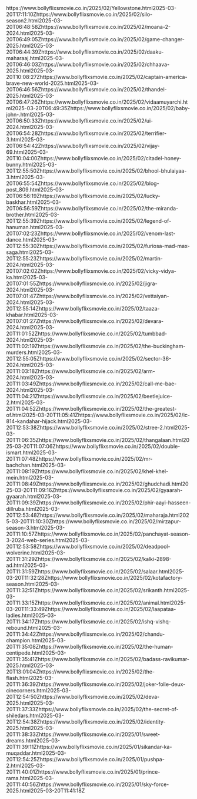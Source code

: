 <?xml version='1.0' encoding='UTF-8'?><urlset xmlns="http://www.sitemaps.org/schemas/sitemap/0.9"><url><loc>https://www.bollyflixsmovie.co.in/2025/02/Yellowstone.html</loc><lastmod>2025-03-20T17:11:10Z</lastmod></url><url><loc>https://www.bollyflixsmovie.co.in/2025/02/silo-season2.html</loc><lastmod>2025-03-20T06:48:58Z</lastmod></url><url><loc>https://www.bollyflixsmovie.co.in/2025/02/moana-2-2024.html</loc><lastmod>2025-03-20T06:49:05Z</lastmod></url><url><loc>https://www.bollyflixsmovie.co.in/2025/02/game-changer-2025.html</loc><lastmod>2025-03-20T06:44:39Z</lastmod></url><url><loc>https://www.bollyflixsmovie.co.in/2025/02/daaku-maharaaj.html</loc><lastmod>2025-03-20T06:46:03Z</lastmod></url><url><loc>https://www.bollyflixsmovie.co.in/2025/02/chhaava-2025.html</loc><lastmod>2025-03-20T10:08:27Z</lastmod></url><url><loc>https://www.bollyflixsmovie.co.in/2025/02/captain-america-brave-new-world-2025.html</loc><lastmod>2025-03-20T06:46:56Z</lastmod></url><url><loc>https://www.bollyflixsmovie.co.in/2025/02/thandel-2025.html</loc><lastmod>2025-03-20T06:47:26Z</lastmod></url><url><loc>https://www.bollyflixsmovie.co.in/2025/02/vidaamuyarchi.html</loc><lastmod>2025-03-20T06:49:35Z</lastmod></url><url><loc>https://www.bollyflixsmovie.co.in/2025/02/baby-john-.html</loc><lastmod>2025-03-20T06:50:33Z</lastmod></url><url><loc>https://www.bollyflixsmovie.co.in/2025/02/ui-2024.html</loc><lastmod>2025-03-20T06:54:28Z</lastmod></url><url><loc>https://www.bollyflixsmovie.co.in/2025/02/terrifier-3.html</loc><lastmod>2025-03-20T06:54:42Z</lastmod></url><url><loc>https://www.bollyflixsmovie.co.in/2025/02/vijay-69.html</loc><lastmod>2025-03-20T10:04:00Z</lastmod></url><url><loc>https://www.bollyflixsmovie.co.in/2025/02/citadel-honey-bunny.html</loc><lastmod>2025-03-20T12:55:50Z</lastmod></url><url><loc>https://www.bollyflixsmovie.co.in/2025/02/bhool-bhulaiyaa-3.html</loc><lastmod>2025-03-20T06:55:54Z</lastmod></url><url><loc>https://www.bollyflixsmovie.co.in/2025/02/blog-post_809.html</loc><lastmod>2025-03-20T06:56:19Z</lastmod></url><url><loc>https://www.bollyflixsmovie.co.in/2025/02/lucky-baskhar.html</loc><lastmod>2025-03-20T06:56:59Z</lastmod></url><url><loc>https://www.bollyflixsmovie.co.in/2025/02/the-miranda-brother.html</loc><lastmod>2025-03-20T12:55:39Z</lastmod></url><url><loc>https://www.bollyflixsmovie.co.in/2025/02/legend-of-hanuman.html</loc><lastmod>2025-03-20T07:02:23Z</lastmod></url><url><loc>https://www.bollyflixsmovie.co.in/2025/02/venom-last-dance.html</loc><lastmod>2025-03-20T12:55:30Z</lastmod></url><url><loc>https://www.bollyflixsmovie.co.in/2025/02/furiosa-mad-max-saga.html</loc><lastmod>2025-03-20T12:55:23Z</lastmod></url><url><loc>https://www.bollyflixsmovie.co.in/2025/02/martin-2024.html</loc><lastmod>2025-03-20T07:02:02Z</lastmod></url><url><loc>https://www.bollyflixsmovie.co.in/2025/02/vicky-vidya-ka.html</loc><lastmod>2025-03-20T07:01:55Z</lastmod></url><url><loc>https://www.bollyflixsmovie.co.in/2025/02/jigra-2024.html</loc><lastmod>2025-03-20T07:01:47Z</lastmod></url><url><loc>https://www.bollyflixsmovie.co.in/2025/02/vettaiyan-2024.html</loc><lastmod>2025-03-20T12:55:14Z</lastmod></url><url><loc>https://www.bollyflixsmovie.co.in/2025/02/taaza-khabar.html</loc><lastmod>2025-03-20T07:01:27Z</lastmod></url><url><loc>https://www.bollyflixsmovie.co.in/2025/02/devara-2024.html</loc><lastmod>2025-03-20T11:01:52Z</lastmod></url><url><loc>https://www.bollyflixsmovie.co.in/2025/02/tumbbad-2024.html</loc><lastmod>2025-03-20T11:02:19Z</lastmod></url><url><loc>https://www.bollyflixsmovie.co.in/2025/02/the-buckingham-murders.html</loc><lastmod>2025-03-20T12:55:05Z</lastmod></url><url><loc>https://www.bollyflixsmovie.co.in/2025/02/sector-36-2024.html</loc><lastmod>2025-03-20T11:03:18Z</lastmod></url><url><loc>https://www.bollyflixsmovie.co.in/2025/02/arm-2024.html</loc><lastmod>2025-03-20T11:03:49Z</lastmod></url><url><loc>https://www.bollyflixsmovie.co.in/2025/02/call-me-bae-2024.html</loc><lastmod>2025-03-20T11:04:21Z</lastmod></url><url><loc>https://www.bollyflixsmovie.co.in/2025/02/beetlejuice-2.html</loc><lastmod>2025-03-20T11:04:52Z</lastmod></url><url><loc>https://www.bollyflixsmovie.co.in/2025/02/the-greatest-of.html</loc><lastmod>2025-03-20T11:05:41Z</lastmod></url><url><loc>https://www.bollyflixsmovie.co.in/2025/02/ic-814-kandahar-hijack.html</loc><lastmod>2025-03-20T12:53:38Z</lastmod></url><url><loc>https://www.bollyflixsmovie.co.in/2025/02/stree-2.html</loc><lastmod>2025-03-20T11:06:35Z</lastmod></url><url><loc>https://www.bollyflixsmovie.co.in/2025/02/thangalaan.html</loc><lastmod>2025-03-20T11:07:06Z</lastmod></url><url><loc>https://www.bollyflixsmovie.co.in/2025/02/double-ismart.html</loc><lastmod>2025-03-20T11:07:48Z</lastmod></url><url><loc>https://www.bollyflixsmovie.co.in/2025/02/mr-bachchan.html</loc><lastmod>2025-03-20T11:08:19Z</lastmod></url><url><loc>https://www.bollyflixsmovie.co.in/2025/02/khel-khel-mein.html</loc><lastmod>2025-03-20T11:08:49Z</lastmod></url><url><loc>https://www.bollyflixsmovie.co.in/2025/02/ghudchadi.html</loc><lastmod>2025-03-20T11:09:16Z</lastmod></url><url><loc>https://www.bollyflixsmovie.co.in/2025/02/gyaarah-gyaarah.html</loc><lastmod>2025-03-20T11:09:39Z</lastmod></url><url><loc>https://www.bollyflixsmovie.co.in/2025/02/phir-aayi-hasseen-dillruba.html</loc><lastmod>2025-03-20T12:53:48Z</lastmod></url><url><loc>https://www.bollyflixsmovie.co.in/2025/02/maharaja.html</loc><lastmod>2025-03-20T11:10:30Z</lastmod></url><url><loc>https://www.bollyflixsmovie.co.in/2025/02/mirzapur-season-3.html</loc><lastmod>2025-03-20T11:10:57Z</lastmod></url><url><loc>https://www.bollyflixsmovie.co.in/2025/02/panchayat-season-3-2024-web-series.html</loc><lastmod>2025-03-20T12:53:58Z</lastmod></url><url><loc>https://www.bollyflixsmovie.co.in/2025/02/deadpool-wolverine.html</loc><lastmod>2025-03-20T11:31:29Z</lastmod></url><url><loc>https://www.bollyflixsmovie.co.in/2025/02/kalki-2898-ad.html</loc><lastmod>2025-03-20T11:31:59Z</lastmod></url><url><loc>https://www.bollyflixsmovie.co.in/2025/02/salaar.html</loc><lastmod>2025-03-20T11:32:28Z</lastmod></url><url><loc>https://www.bollyflixsmovie.co.in/2025/02/kotafactory-season.html</loc><lastmod>2025-03-20T11:32:51Z</lastmod></url><url><loc>https://www.bollyflixsmovie.co.in/2025/02/srikanth.html</loc><lastmod>2025-03-20T11:33:15Z</lastmod></url><url><loc>https://www.bollyflixsmovie.co.in/2025/02/animal.html</loc><lastmod>2025-03-20T11:33:49Z</lastmod></url><url><loc>https://www.bollyflixsmovie.co.in/2025/02/laapataa-ladies.html</loc><lastmod>2025-03-20T11:34:17Z</lastmod></url><url><loc>https://www.bollyflixsmovie.co.in/2025/02/ishq-vishq-rebound.html</loc><lastmod>2025-03-20T11:34:42Z</lastmod></url><url><loc>https://www.bollyflixsmovie.co.in/2025/02/chandu-champion.html</loc><lastmod>2025-03-20T11:35:08Z</lastmod></url><url><loc>https://www.bollyflixsmovie.co.in/2025/02/the-human-centipede.html</loc><lastmod>2025-03-20T11:35:41Z</lastmod></url><url><loc>https://www.bollyflixsmovie.co.in/2025/02/badass-ravikumar-2025.html</loc><lastmod>2025-03-20T13:01:04Z</lastmod></url><url><loc>https://www.bollyflixsmovie.co.in/2025/02/the-flash.html</loc><lastmod>2025-03-20T11:36:39Z</lastmod></url><url><loc>https://www.bollyflixsmovie.co.in/2025/02/joker-folie-deux-cinecorners.html</loc><lastmod>2025-03-20T12:54:50Z</lastmod></url><url><loc>https://www.bollyflixsmovie.co.in/2025/02/deva-2025.html</loc><lastmod>2025-03-20T11:37:33Z</lastmod></url><url><loc>https://www.bollyflixsmovie.co.in/2025/02/the-secret-of-shiledars.html</loc><lastmod>2025-03-20T12:54:38Z</lastmod></url><url><loc>https://www.bollyflixsmovie.co.in/2025/02/identity-2025.html</loc><lastmod>2025-03-20T11:38:33Z</lastmod></url><url><loc>https://www.bollyflixsmovie.co.in/2025/01/sweet-dreams.html</loc><lastmod>2025-03-20T11:39:11Z</lastmod></url><url><loc>https://www.bollyflixsmovie.co.in/2025/01/sikandar-ka-muqaddar.html</loc><lastmod>2025-03-20T12:54:25Z</lastmod></url><url><loc>https://www.bollyflixsmovie.co.in/2025/01/pushpa-2.html</loc><lastmod>2025-03-20T11:40:01Z</lastmod></url><url><loc>https://www.bollyflixsmovie.co.in/2025/01/prince-rama.html</loc><lastmod>2025-03-20T11:40:56Z</lastmod></url><url><loc>https://www.bollyflixsmovie.co.in/2025/01/sky-force-2025.html</loc><lastmod>2025-03-20T11:41:18Z</lastmod></url></urlset>
